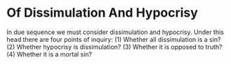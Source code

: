# Of Dissimulation And Hypocrisy

In due sequence we must consider dissimulation and hypocrisy. Under this head there are four points of inquiry:
(1) Whether all dissimulation is a sin?
(2) Whether hypocrisy is dissimulation?
(3) Whether it is opposed to truth?
(4) Whether it is a mortal sin?